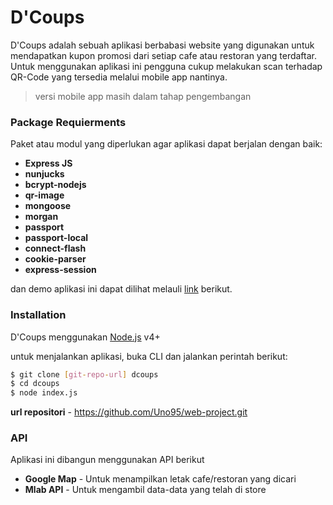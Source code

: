 # D'Coups

D'Coups adalah sebuah aplikasi berbabasi website yang digunakan untuk mendapatkan kupon promosi dari setiap cafe atau restoran yang terdaftar. Untuk menggunakan aplikasi ini pengguna cukup melakukan scan terhadap QR-Code yang tersedia melalui mobile app nantinya. 

> versi mobile app masih dalam tahap pengembangan

### Package Requierments

Paket atau modul yang diperlukan agar aplikasi dapat berjalan dengan baik:

* **Express JS**
* **nunjucks**
* **bcrypt-nodejs**
* **qr-image**
* **mongoose**
* **morgan**
* **passport**
* **passport-local**
* **connect-flash**
* **cookie-parser**
* **express-session**

dan demo aplikasi ini dapat dilihat melauli [link](https://sleepy-falls-26610.herokuapp.com/) berikut.

### Installation

D'Coups menggunakan [Node.js](https://nodejs.org/) v4+

untuk menjalankan aplikasi, buka CLI dan jalankan perintah berikut:


```sh
$ git clone [git-repo-url] dcoups
$ cd dcoups
$ node index.js
```
**url repositori** - https://github.com/Uno95/web-project.git
### API

Aplikasi ini dibangun menggunakan API berikut

* **Google Map** - Untuk menampilkan letak cafe/restoran yang dicari
* **Mlab API** - Untuk mengambil data-data yang telah di store
